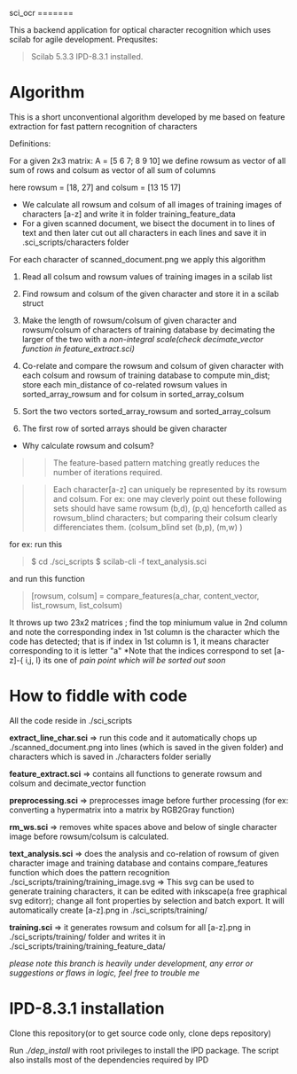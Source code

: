 sci_ocr =======

This a backend application for optical character recognition which uses scilab for agile development.
Prequsites:
> Scilab 5.3.3
> IPD-8.3.1 installed.


Algorithm
========= 

This is a short unconventional algorithm developed by me based on feature extraction for fast pattern recognition of characters

Definitions:

For a given 2x3  matrix:
 A = [5 6 7; 8 9 10]  we define rowsum as vector of all sum of rows and colsum as vector of all sum of columns

here rowsum = [18, 27] and colsum = [13 15 17]

* We calculate all rowsum and colsum of all images of training images of characters [a-z] and write it in folder training_feature_data
* For a given scanned document, we bisect the document in to lines of text and then later cut out all characters in each lines and save it in .sci_scripts/characters folder

For each character of scanned_document.png we apply this algorithm

1. Read all colsum and rowsum values of training images in a scilab list

2. Find rowsum and colsum of the given character and store it in a scilab struct

3. Make the length of rowsum/colsum of given character and rowsum/colsum of characters of training database by decimating the larger of the two with a *non-integral scale(check decimate_vector function in feature_extract.sci)*

4. Co-relate and compare the rowsum and colsum of given character with each colsum and rowsum of training database to compute min_dist; store each min_distance of co-related rowsum values in sorted_array_rowsum and for colsum in sorted_array_colsum

5. Sort the two vectors sorted_array_rowsum and sorted_array_colsum

6. The first row of sorted arrays should be given character


* Why calculate rowsum and colsum?

>> The feature-based pattern matching greatly reduces the number of iterations required.

>> Each character[a-z] can uniquely be represented by its rowsum and colsum. For ex: one may cleverly point out these following sets should have same rowsum (b,d), (p,q) henceforth called as rowsum_blind characters; but comparing their colsum clearly differenciates them. (colsum_blind set (b,p), (m,w) )



for ex: run this

> $ cd ./sci_scripts
> $ scilab-cli -f text_analysis.sci

and run this function
> [rowsum, colsum] = compare_features(a_char, content_vector, list_rowsum, list_colsum)

It throws up two 23x2 matrices ; find the top miniumum value in 2nd column and note the corresponding index in 1st column is the character which the code has detected; that is if index in 1st column is 1, it means character corresponding to it is letter "a"
*Note that the indices correspond to set [a-z]-{ i,j, l} its one of *pain point which will be sorted out soon*
 
 
How to fiddle with code
=======================
All the code reside in ./sci_scripts

**extract_line_char.sci** => run this code and it automatically chops up ./scanned_document.png into lines (which is saved in the given folder) and characters which is saved in ./characters folder serially

**feature_extract.sci** => contains all functions to generate rowsum and colsum and decimate_vector function

**preprocessing.sci** => preprocesses image before further processing (for ex: converting a hypermatrix into a matrix by RGB2Gray function)

**rm_ws.sci** => removes white spaces above and below of single character image before rowsum/colsum is calculated.

**text_analysis.sci** => does the analysis and co-relation of rowsum of given character image and training database and contains compare_features function which does the pattern recognition
                     ./sci_scripts/training/training_image.svg => This svg can be used to generate training characters, it can be edited with inkscape(a free graphical svg editorr); change all font properties by selection and batch export. It will automatically create [a-z].png in ./sci_scripts/training/

**training.sci** => it generates rowsum and colsum for all [a-z].png in ./sci_scripts/training/ folder and writes it in ./sci_scripts/training/training_feature_data/

*please note this branch is heavily under development, any error or suggestions or flaws in logic, feel free to trouble me*


IPD-8.3.1 installation
================

Clone this repository(or to get source code only, clone deps repository)

Run *./dep_install* with root privileges to install the IPD package. The script also installs most of the dependencies required by IPD
